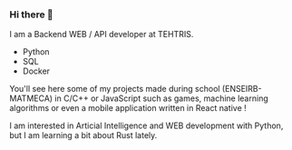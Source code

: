 ### Hi there 👋

I am a Backend WEB / API developer at TEHTRIS.

- Python
- SQL
- Docker

You'll see here some of my projects made during school (ENSEIRB-MATMECA) in C/C++ or JavaScript such as games, machine learning algorithms or even a mobile application written in React native !

I am interested in Articial Intelligence and WEB development with Python, but I am learning a bit about Rust lately.

<!--
**Arkhean/Arkhean** is a ✨ _special_ ✨ repository because its `README.md` (this file) appears on your GitHub profile. -->
